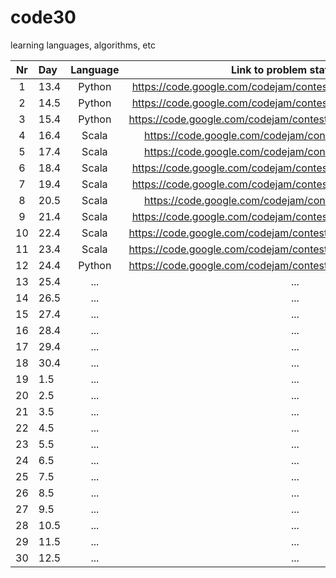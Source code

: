 # code30

learning languages, algorithms, etc

| Nr | Day  | Language |                    Link to problem statement                     |
|:--:|:-----|:--------:|:----------------------------------------------------------------:|
|  1 | 13.4 |  Python  |   https://code.google.com/codejam/contest/635101/dashboard#s=p0  |  
|  2 | 14.5 |  Python  |   https://code.google.com/codejam/contest/189252/dashboard#s=p0  | 
|  3 | 15.4 |  Python  |   https://code.google.com/codejam/contest/4284486/dashboard#s=p1 |  
|  4 | 16.4 |   Scala  |   https://code.google.com/codejam/contest/4224486/dashboard      |    
|  5 | 17.4 |   Scala  |   https://code.google.com/codejam/contest/5214486/dashboard      |  
|  6 | 18.4 |   Scala  |   https://code.google.com/codejam/contest/544101/dashboard#s=p0  | 
|  7 | 19.4 |   Scala  |   https://code.google.com/codejam/contest/619102/dashboard#s=p0  |   
|  8 | 20.5 |   Scala  |   https://code.google.com/codejam/contest/6254486/dashboard      |  
|  9 | 21.4 |   Scala  |   https://code.google.com/codejam/contest/351101/dashboard#s=p0  |     
| 10 | 22.4 |   Scala  |   https://code.google.com/codejam/contest/4304486/dashboard#s=p0 |   
| 11 | 23.4 |   Scala  |   https://code.google.com/codejam/contest/4304486/dashboard#s=p1 |  
| 12 | 24.4 |  Python  |   https://code.google.com/codejam/contest/6254486/dashboard#s=p1 | 
| 13 | 25.4 |    ...   |                                  ...                             |     
| 14 | 26.5 |    ...   |                                  ...                             | 
| 15 | 27.4 |    ...   |                                  ...                             |  
| 16 | 28.4 |    ...   |                                  ...                             |  
| 17 | 29.4 |    ...   |                                  ...                             | 
| 18 | 30.4 |    ...   |                                  ...                             | 
| 19 |  1.5 |    ...   |                                  ...                             | 
| 20 |  2.5 |    ...   |                                  ...                             |     
| 21 |  3.5 |    ...   |                                  ...                             |  
| 22 |  4.5 |    ...   |                                  ...                             | 
| 23 |  5.5 |    ...   |                                  ...                             |     
| 24 |  6.5 |    ...   |                                  ...                             |    
| 25 |  7.5 |    ...   |                                  ...                             | 
| 26 |  8.5 |    ...   |                                  ...                             |    
| 27 |  9.5 |    ...   |                                  ...                             |   
| 28 | 10.5 |    ...   |                                  ...                             |     
| 29 | 11.5 |    ...   |                                  ...                             | 
| 30 | 12.5 |    ...   |                                  ...                      